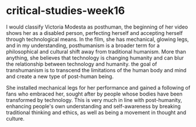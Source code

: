 # critical-studies-week16

I would classify Victoria Modesta as posthuman, the beginning of her video shows her as a disabled person, perfecting herself and accepting herself through
technological means. In the film, she has mechanical, glowing legs, and in my understanding, posthumanism is a broader term for a philosophical and 
cultural shift away from traditional humanism. More than anything, she believes that technology is changing humanity and can blur the relationship between
technology and humanity. the goal of transhumanism is to transcend the limitations of the human body and mind and create a new type of post-human being.

She installed mechanical legs for her performance and gained a following of fans who embraced her, sought after by people whose bodies have been transformed by technology. This is very much in line with post-humanity, enhancing people's own understanding and self-awareness by breaking traditional thinking and ethics, as well as being a movement in thought and culture.
